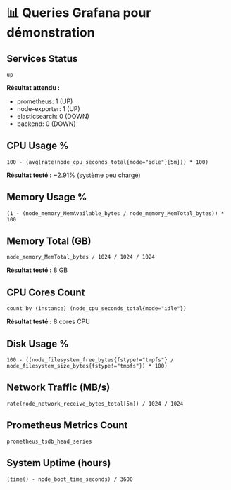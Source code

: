 # 📊 Queries Grafana pour démonstration

## Services Status
```promql
up
```
**Résultat attendu :**
- prometheus: 1 (UP)
- node-exporter: 1 (UP)  
- elasticsearch: 0 (DOWN)
- backend: 0 (DOWN)

## CPU Usage %
```promql
100 - (avg(rate(node_cpu_seconds_total{mode="idle"}[5m])) * 100)
```
**Résultat testé :** ~2.91% (système peu chargé)

## Memory Usage %
```promql
(1 - (node_memory_MemAvailable_bytes / node_memory_MemTotal_bytes)) * 100
```

## Memory Total (GB)
```promql
node_memory_MemTotal_bytes / 1024 / 1024 / 1024
```
**Résultat testé :** 8 GB

## CPU Cores Count
```promql
count by (instance) (node_cpu_seconds_total{mode="idle"})
```
**Résultat testé :** 8 cores CPU

## Disk Usage %
```promql
100 - ((node_filesystem_free_bytes{fstype!="tmpfs"} / node_filesystem_size_bytes{fstype!="tmpfs"}) * 100)
```

## Network Traffic (MB/s)
```promql
rate(node_network_receive_bytes_total[5m]) / 1024 / 1024
```

## Prometheus Metrics Count
```promql
prometheus_tsdb_head_series
```

## System Uptime (hours)
```promql
(time() - node_boot_time_seconds) / 3600
```